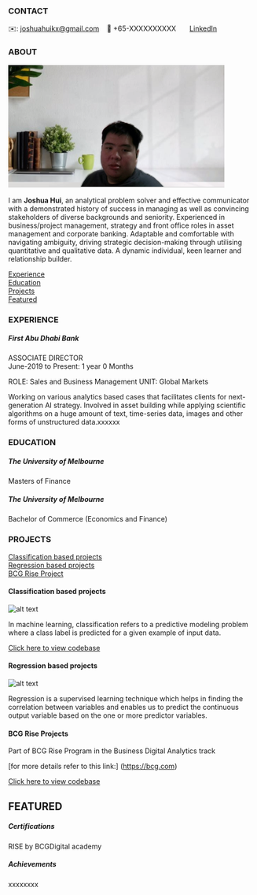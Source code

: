 <!-- CONTACT Section Starts -->
### CONTACT

<!-- Add your details -->
✉️: joshuahuikx@gmail.com 
&nbsp;&nbsp; 📲 +65-XXXXXXXXXX
&nbsp;&nbsp;&nbsp;&nbsp;&nbsp; [LinkedIn](https://www.linkedin.com/in/kai-xiang-joshua-hui-9081275a//) 
<!-- CONTACT Section Ends -->

<!-- ABOUT Section Starts -->
### ABOUT
<!-- Add link to your picture -->

![alt text](https://raw.githubusercontent.com/josh-hui/KX-Hui/main/zoom.PNG)

<!-- Add your details -->

I am __Joshua Hui__, an analytical problem solver and effective communicator with a demonstrated history of success in managing as well as convincing stakeholders of diverse backgrounds and seniority. Experienced in business/project management, strategy and front office roles in asset management and corporate banking. Adaptable and comfortable with navigating ambiguity, driving strategic decision-making through utilising quantitative and qualitative data. A dynamic individual, keen learner and relationship builder.


<!-- Add link to the sections -->
[Experience](#experience) <br>
[Education](#education) <br>
[Projects](#projects) <br>
[Featured](#featured) <br> 

<!-- ABOUT Section Ends -->

<!-- EXPERIENCE Section Starts -->
### EXPERIENCE
<!-- Add your details -->
##### First Abu Dhabi Bank
ASSOCIATE DIRECTOR<br>
June-2019 to Present: 1 year 0 Months

ROLE: Sales and Business Management
UNIT: Global Markets

Working on various analytics based cases that facilitates clients for next-generation AI strategy. Involved in asset building while applying scientific algorithms on a huge amount of text, time-series data, images and other forms of unstructured data.xxxxxx

<!-- EXPERIENCE Section Ends -->

<!-- EDUCATION Section Starts -->
### EDUCATION
<!-- Add your details -->
##### The University of Melbourne
Masters of Finance

##### The University of Melbourne
Bachelor of Commerce (Economics and Finance)

<!-- EDUCATION Section Ends -->

<!-- PROJECTS Section Starts -->
### PROJECTS
<!-- Add your details -->

[Classification based projects](#classification-based-projects) <br>
[Regression based projects](#regression-based-projects) <br>
[BCG Rise Project](#BCG-Rise-project) <br>

<!-- Add your details -->

#### Classification based projects
![alt text](https://raw.githubusercontent.com/krvishwesh54/Kumar-Vishwesh/main/images/Classification.png)

In machine learning, classification refers to a predictive modeling problem where a class label is predicted for a given example of input data.

[Click here to view codebase](https://github.com/krvishwesh54/DataScience_DeepLearning_MachineLearning/tree/master/Classification)

#### Regression based projects
![alt text](https://raw.githubusercontent.com/krvishwesh54/Kumar-Vishwesh/main/images/Regression.jpg)

Regression is a supervised learning technique which helps in finding the correlation between variables and enables us to predict the continuous output variable based on the one or more predictor variables.

#### BCG Rise Projects

Part of BCG Rise Program in the Business Digital Analytics track

[for more details refer to this link:] (https://bcg.com)

[Click here to view codebase](https://github.com/krvishwesh54/DataScience_DeepLearning_MachineLearning/tree/master/Regression)

<!-- PROJECTS Section Ends -->

<!-- FEATURED Section Starts -->
## FEATURED
<!-- Add your details -->
##### Certifications
RISE by BCGDigital academy

##### Achievements
xxxxxxxx
<!-- FEATURED Section Ends -->
